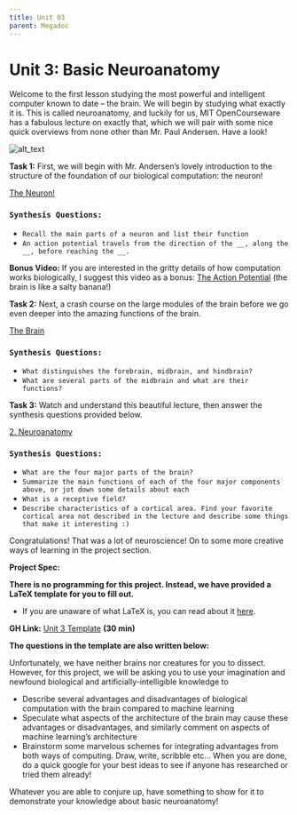 ```yaml
---
title: Unit 03
parent: Megadoc
---
```


# Unit 3: Basic Neuroanatomy 

Welcome to the first lesson studying the most powerful and intelligent computer known to date – the brain. We will begin by studying what exactly it is. This is called neuroanatomy, and luckily for us, MIT OpenCourseware has a fabulous lecture on exactly that, which we will pair with some nice quick overviews from none other than Mr. Paul Andersen. Have a look!


![alt_text](../assets/image2.png "image_tooltip")


**Task 1:** First, we will begin with Mr. Andersen’s lovely introduction to the structure of the foundation of our biological computation: the neuron!

[The Neuron!](https://www.youtube.com/watch?v=HZh0A-lWSmY) 

### `Synthesis Questions:`



* `Recall the main parts of a neuron and list their function`
* `An action potential travels from the direction of the __, along the __, before reaching the __.`

**Bonus Video:** If you are interested in the gritty details of how computation works biologically, I suggest this video as a bonus: [The Action Potential](https://www.youtube.com/watch?v=HYLyhXRp298) (the brain is like a salty banana!)

**Task 2:** Next, a crash course on the large modules of the brain before we go even deeper into the amazing functions of the brain.

[The Brain](https://www.youtube.com/watch?v=kMKc8nfPATI)


### `Synthesis Questions:`



* `What distinguishes the forebrain, midbrain, and hindbrain? `
* `What are several parts of the midbrain and what are their functions?`

**Task 3:** Watch and understand this beautiful lecture, then answer the synthesis questions provided below.

[2. Neuroanatomy](https://www.youtube.com/watch?v=bAkuNXtgrLA&list=PLUl4u3cNGP60IKRN_pFptIBxeiMc0MCJP&index=2)

### `Synthesis Questions:`


* `What are the four major parts of the brain?`
* `Summarize the main functions of each of the four major components above, or jot down some details about each`
* `What is a receptive field?`
* `Describe characteristics of a cortical area. Find your favorite cortical area not described in the lecture and describe some things that make it interesting :)`

Congratulations! That was a lot of neuroscience! On to some more creative ways of learning in the project section.

**Project Spec:**

**There is no programming for this project. Instead, we have provided a LaTeX template for you to fill out.**



* If you are unaware of what LaTeX is, you can read about it [here](https://www.latex-project.org/about/).

**GH Link:** [Unit 3 Template](https://github.com/interactive-intelligence/intro-neuro-ai/blob/main/unit-03/basic_neuro_project.tex) **(30 min)**

**The questions in the template are also written below:**

Unfortunately, we have neither brains nor creatures for you to dissect. However, for this project, we will be asking you to use your imagination and newfound biological and artificially-intelligible knowledge to 



* Describe several advantages and disadvantages of biological computation with the brain compared to machine learning
* Speculate what aspects of the architecture of the brain may cause these advantages or disadvantages, and similarly comment on aspects of machine learning’s architecture
* Brainstorm some marvelous schemes for integrating advantages from both ways of computing. Draw, write, scribble etc… When you are done, do a quick google for your best ideas to see if anyone has researched or tried them already!

Whatever you are able to conjure up, have something to show for it to demonstrate your knowledge about basic neuroanatomy!
